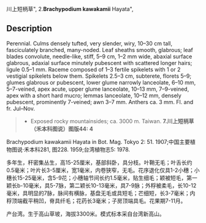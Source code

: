 川上短柄草",
2.**Brachypodium kawakamii** Hayata",

## Description
Perennial. Culms densely tufted, very slender, wiry, 10–30 cm tall, fasciculately branched, many-noded. Leaf sheaths smooth, glabrous; leaf blades convolute, needle-like, stiff, 5–9 cm, 1–2 mm wide, abaxial surface glabrous, adaxial surface minutely pubescent with scattered longer hairs; ligule 0.5–1 mm. Raceme composed of 1–3 fertile spikelets with 1 or 2 vestigial spikelets below them. Spikelets 2.5–3 cm, subterete, florets 5–9; glumes glabrous or pubescent, lower glume narrowly lanceolate, 6–10 mm, 5–7-veined, apex acute, upper glume lanceolate, 10–13 mm, 7–9-veined, apex with a short hard mucro; lemmas lanceolate, 10–12 mm, densely pubescent, prominently 7-veined; awn 3–7 mm. Anthers ca. 3 mm. Fl. and fr. Jul–Nov.

> * Exposed rocky mountainsides; ca. 3000 m. Taiwan.
**7.川上短柄草（禾本科图说）图版44: 4**

Brachypodium kawakamii Hayata in Bot. Mag. Tokyo 2: 51. 1907;中国主要植物图说·禾本科281, 图228. 1959;台湾植物志5: 1978.

多年生，秆密集丛生，高15-25厘米，基部斜卧，具分枝。叶鞘无毛；叶舌长约0.5毫米；叶片长3-5厘米，宽1毫米，内卷狭窄，无毛。花序退化仅具1-2小穗；小穗长15-25毫米，含5-9花；小穗轴节间长约1.5毫米，贴生细毛；颖被短毛，第一颖长b-10毫米，具5-7脉，第二颖长10-13毫米，具7-9脉；外稃被柔毛，长10-12毫米，具明显的7脉，脉间有横脉，基盘无毛或具短毛；芒细短，长3-7毫米；内稃顶端截平稍凹，脊具纤毛；花药长3毫米；子房顶端具毛。花果期7-11月。

产台湾。生于高山草坡，海拔3300米。模式标本采自台湾新高山。
